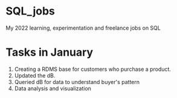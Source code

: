# SQL_jobs
My 2022 learning, experimentation and freelance jobs on  SQL
# Tasks in January
1. Creating a RDMS base for customers who purchase a product.
2. Updated the dB.
3. Queried dB for data to understand buyer's pattern
4. Data analysis and visualization
